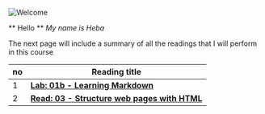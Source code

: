![Welcome](https://images-wixmp-ed30a86b8c4ca887773594c2.wixmp.com/f/34b7d515-3b74-4b88-af88-850165200055/dc66xcz-df4a2f41-263a-4844-b671-281c237319de.png?token=eyJ0eXAiOiJKV1QiLCJhbGciOiJIUzI1NiJ9.eyJzdWIiOiJ1cm46YXBwOjdlMGQxODg5ODIyNjQzNzNhNWYwZDQxNWVhMGQyNmUwIiwiaXNzIjoidXJuOmFwcDo3ZTBkMTg4OTgyMjY0MzczYTVmMGQ0MTVlYTBkMjZlMCIsIm9iaiI6W1t7InBhdGgiOiJcL2ZcLzM0YjdkNTE1LTNiNzQtNGI4OC1hZjg4LTg1MDE2NTIwMDA1NVwvZGM2Nnhjei1kZjRhMmY0MS0yNjNhLTQ4NDQtYjY3MS0yODFjMjM3MzE5ZGUucG5nIn1dXSwiYXVkIjpbInVybjpzZXJ2aWNlOmZpbGUuZG93bmxvYWQiXX0.hjE9T-XnOI8Q73C1KAj3wWs_MrRi6xMJZs2pfA4Vs9A)

** Hello **
*My name is Heba*

The next page will include a summary of all the readings that I will perform in this course

no  |  Reading title
------------ | -------------
1| **[Lab: 01b - Learning Markdown](https://hiba-almade.github.io/reading-notes/)**
2| **[Read: 03 - Structure web pages with HTML](read3)**